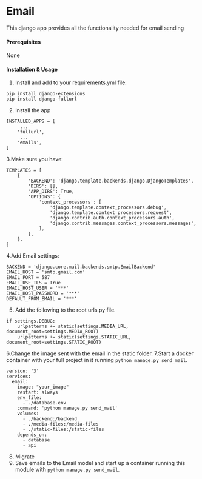 # Email

This django app provides all the functionality needed for email sending

#### Prerequisites

None

#### Installation & Usage

1. Install and add to your requirements.yml file:

```
pip install django-extensions
pip install django-fullurl
```

2. Install the app

```
INSTALLED_APPS = [
     ...
    'fullurl',
     ...
    'emails',
]
```

3.Make sure you have:

```
TEMPLATES = [
    {
        'BACKEND': 'django.template.backends.django.DjangoTemplates',
        'DIRS': [],
        'APP_DIRS': True,
        'OPTIONS': {
            'context_processors': [
                'django.template.context_processors.debug',
                'django.template.context_processors.request',
                'django.contrib.auth.context_processors.auth',
                'django.contrib.messages.context_processors.messages',
            ],
        },
    },
]
```

4.Add Email settings:

```
BACKEND = 'django.core.mail.backends.smtp.EmailBackend'
EMAIL_HOST = 'smtp.gmail.com'
EMAIL_PORT = 587
EMAIL_USE_TLS = True
EMAIL_HOST_USER = '***'
EMAIL_HOST_PASSWORD = '***'
DEFAULT_FROM_EMAIL = '***'
```

5. Add the following to the root urls.py file.

```
if settings.DEBUG:
    urlpatterns += static(settings.MEDIA_URL, document_root=settings.MEDIA_ROOT)
    urlpatterns += static(settings.STATIC_URL, document_root=settings.STATIC_ROOT)
```

6.Change the image sent with the email in the static folder.
7.Start a docker container with your full project in it
running `python manage.py send_mail`.

```
version: '3'
services:
  email:
    image: "your_image"
    restart: always
    env_file:
      - ./database.env
    command: 'python manage.py send_mail'
    volumes:
      - ./backend:/backend
      - ./media-files:/media-files
      - ./static-files:/static-files
    depends_on:
      - database
      - api
```

8. Migrate
9. Save emails to the Email model and start up a container running this module
   with `python manage.py send_mail`.
